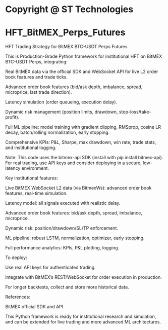 # Copyright @ ST Technologies

# HFT_BitMEX_Perps_Futures

HFT Trading Strategy for BitMEX BTC-USDT Perps Futures 

This is Production-Grade Python framework for institutional HFT on BitMEX BTC-USDT Perps, integrating:

Real BitMEX data via the official SDK and WebSocket API for live L2 order book features and trade ticks.

Advanced order book features (bid/ask depth, imbalance, spread, microprice, last trade direction).

Latency simulation (order queueing, execution delay).

Dynamic risk management (position limits, drawdown, stop-loss/take-profit).

Full ML pipeline: model training with gradient clipping, RMSprop, cosine LR decay, batch/rolling normalization, early stopping.

Comprehensive KPIs: P&L, Sharpe, max drawdown, win rate, trade stats, and institutional logging.

Note: This code uses the bitmex-api SDK (install with pip install bitmex-api). For real trading, use API keys and consider deploying in a secure, low-latency environment.

Key institutional features:

Live BitMEX WebSocket L2 data (via BitmexWs): advanced order book features, real-time simulation.

Latency model: all signals executed with realistic delay.

Advanced order book features: bid/ask depth, spread, imbalance, microprice.

Dynamic risk: position/drawdown/SL/TP enforcement.

ML pipeline: robust LSTM, normalization, optimizer, early stopping.

Full performance analytics: KPIs, P&L plotting, logging.

To deploy:

Use real API keys for authenticated trading.

Integrate with BitMEX’s REST/WebSocket for order execution in production.

For longer backtests, collect and store more historical data.

References:

BitMEX official SDK and API

This Python framework is ready for institutional research and simulation, and can be extended for live trading and more advanced ML architectures.

